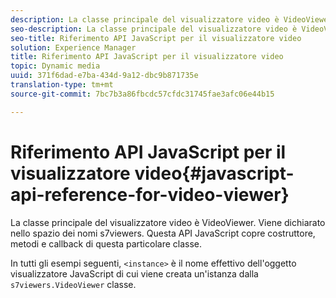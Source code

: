```yaml
---
description: La classe principale del visualizzatore video è VideoViewer. Viene dichiarato nello spazio dei nomi s7viewers. Questa API JavaScript copre costruttore, metodi e callback di questa particolare classe.
seo-description: La classe principale del visualizzatore video è VideoViewer. Viene dichiarato nello spazio dei nomi s7viewers. Questa API JavaScript copre costruttore, metodi e callback di questa particolare classe.
seo-title: Riferimento API JavaScript per il visualizzatore video
solution: Experience Manager
title: Riferimento API JavaScript per il visualizzatore video
topic: Dynamic media
uuid: 371f6dad-e7ba-434d-9a12-dbc9b871735e
translation-type: tm+mt
source-git-commit: 7bc7b3a86fbcdc57cfdc31745fae3afc06e44b15

---
```



# Riferimento API JavaScript per il visualizzatore video{#javascript-api-reference-for-video-viewer}

La classe principale del visualizzatore video è VideoViewer. Viene dichiarato nello spazio dei nomi s7viewers. Questa API JavaScript copre costruttore, metodi e callback di questa particolare classe.

In tutti gli esempi seguenti, `<instance>` è il nome effettivo dell&#39;oggetto visualizzatore JavaScript di cui viene creata un&#39;istanza dalla `s7viewers.VideoViewer` classe.
